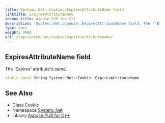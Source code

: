 ```yaml
---
title: System::Net::Cookie::ExpiresAttributeName field
linktitle: ExpiresAttributeName
second_title: Aspose.PUB for C++
description: 'System::Net::Cookie::ExpiresAttributeName field. The ''Expires'' attribute''s name in C++.'
type: docs
weight: 4900
url: /cpp/system.net/cookie/expiresattributename/
---
```

## ExpiresAttributeName field


The 'Expires' attribute's name.

```cpp
static const String System::Net::Cookie::ExpiresAttributeName
```

## See Also

* Class [Cookie](../)
* Namespace [System::Net](../../)
* Library [Aspose.PUB for C++](../../../)
